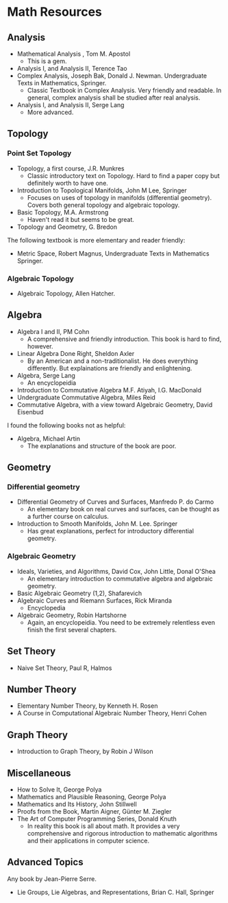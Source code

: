 # Math Resources

## Analysis 

- Mathematical Analysis , Tom M. Apostol
    - This is a gem.
- Analysis I, and Analysis II, Terence Tao
- Complex Analysis, Joseph Bak, Donald J. Newman. Undergraduate Texts in Mathematics, Springer. 
    - Classic Textbook in Complex Analysis. Very friendly and readable. In general, complex analysis shall be studied after real analysis.
- Analysis I, and Analysis II, Serge Lang
    - More advanced.

## Topology

### Point Set Topology

-  Topology, a first course, J.R. Munkres
    - Classic introductory text on Topology. Hard to find a paper copy but definitely worth to have one.
- Introduction to Topological Manifolds, John M Lee, Springer
    - Focuses on uses of topology in manifolds (differential geometry). Covers both general topology and algebraic topology.
-  Basic Topology, M.A.  Armstrong
    - Haven't read it but seems to be great.
- Topology and Geometry, G. Bredon

The following textbook is more elementary and reader friendly:

- Metric Space, Robert Magnus, Undergraduate Texts in Mathematics Springer. 

### Algebraic Topology

- Algebraic Topology, Allen Hatcher.

## Algebra

- Algebra I and II, PM Cohn
    - A comprehensive and friendly introduction. This book is hard to find, however.
- Linear Algebra Done Right, Sheldon Axler
    - By an American and a non-traditionalist. He does everything differently. But explainations are friendly and enlightening.
- Algebra, Serge Lang
    - An encyclopeidia
- Introduction to Commutative Algebra M.F. Atiyah, I.G. MacDonald
- Undergraduate Commutative Algebra, Miles Reid
- Commutative Algebra, with a view toward Algebraic Geometry, David Eisenbud
    
I found the following books not as helpful:
- Algebra, Michael Artin
    - The explanations and structure of the book are poor.

## Geometry 

### Differential geometry

- Differential Geometry of Curves and Surfaces, Manfredo P. do Carmo
    - An elementary book on real curves and surfaces, can be thought as a further course on calculus.
- Introduction to Smooth Manifolds, John M. Lee. Springer
    - Has great explanations, perfect for introductory differential geometry.

### Algebraic Geometry 

- Ideals, Varieties, and Algorithms, David Cox, John Little, Donal O'Shea
    - An elementary introduction to commutative algebra and algebraic geometry.
- Basic Algebraic Geometry (1,2), Shafarevich
- Algebraic Curves and Riemann Surfaces, Rick Miranda
    - Encyclopedia
- Algebraic Geometry, Robin Hartshorne
    - Again, an encyclopeidia. You need to be extremely relentless even finish the first several chapters.

## Set Theory 

- Naive Set Theory, Paul R, Halmos

## Number Theory 

- Elementary Number Theory, by Kenneth H. Rosen 
- A Course in Computational Algebraic Number Theory, Henri Cohen

## Graph Theory

- Introduction to Graph Theory, by Robin J Wilson

## Miscellaneous

- How to Solve It, George Polya
- Mathematics and Plausible Reasoning, George Polya
- Mathematics and Its History, John Stillwell
- Proofs from the Book, Martin Aigner, Günter M. Ziegler
- The Art of Computer Programming Series, Donald Knuth 
    - In reality this book is all about math. It provides a very comprehensive and rigorous introduction to mathematic algorithms and their applications in computer science.

## Advanced Topics 

Any book by Jean-Pierre Serre. 

- Lie Groups, Lie Algebras, and Representations, Brian C. Hall, Springer
